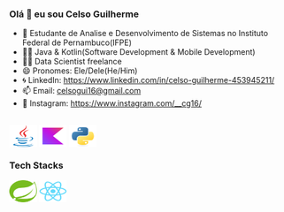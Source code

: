 ### Olá 👋 eu sou Celso Guilherme
- 🏢 Estudante de Analise e Desenvolvimento de Sistemas no Instituto Federal de Pernambuco(IFPE)
- 🧑‍💻 Java & Kotlin(Software Development & Mobile Development)
- 🧑‍💻 Data Scientist freelance
- 😄 Pronomes: Ele/Dele(He/Him)
- 🌀 LinkedIn: https://www.linkedin.com/in/celso-guilherme-453945211/
- 📫 Email: celsogui16@gmail.com
- 📱 Instagram: https://www.instagram.com/__cg16/

  
<div style="display: inline_block"><br>
  <img align="center" alt="Java" height="40" width="50" src="https://raw.githubusercontent.com/devicons/devicon/master/icons/java/java-original.svg">
  <img align="center" alt="Kotlin" height="40" width="50" src="https://raw.githubusercontent.com/devicons/devicon/master/icons/kotlin/kotlin-original.svg">
  <img align="center" alt="Python" height="40" width="50" src="https://raw.githubusercontent.com/devicons/devicon/master/icons/python/python-original.svg">
</div>

### Tech Stacks
<div style="display: inline_block">
<img align="center" alt="Spring" height="40" width="50" src="https://raw.githubusercontent.com/devicons/devicon/master/icons/spring/spring-original.svg">
<img align="center" alt="React" height="40" width="50" src="https://raw.githubusercontent.com/devicons/devicon/master/icons/react/react-original.svg">
</div>

